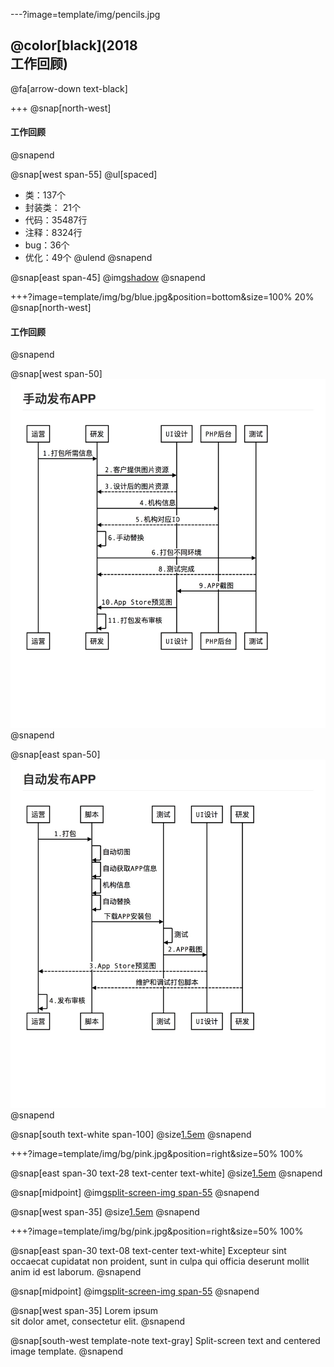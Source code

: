 ---?image=template/img/pencils.jpg

## @color[black](2018<br> 工作回顾)

@fa[arrow-down text-black]

+++
@snap[north-west]
#### 工作回顾
@snapend

@snap[west span-55]
@ul[spaced]
* 类：137个
* 封装类： 21个
* 代码：35487行
* 注释：8324行
* bug：36个
* 优化：49个
@ulend
@snapend

@snap[east span-45]
@img[shadow](assets/img/conference.png)
@snapend

+++?image=template/img/bg/blue.jpg&position=bottom&size=100% 20%
@snap[north-west]
#### 工作回顾
@snapend

@snap[west span-50]
![-w725](media/15472006506731.jpg)
@snapend

@snap[east span-50]
![-w725](media/15472007260695.jpg)
@snapend

@snap[south text-white  span-100]
@size[1.5em](节省了90%时间)
@snapend

+++?image=template/img/bg/pink.jpg&position=right&size=50% 100%

@snap[east span-30 text-28 text-center text-white]
@size[1.5em](10套模板)
@snapend

@snap[midpoint]
@img[split-screen-img span-55](template/img/developer.jpg)
@snapend

@snap[west span-35]
@size[1.5em](14个APP)
@snapend

+++?image=template/img/bg/pink.jpg&position=right&size=50% 100%

@snap[east span-30 text-08 text-center text-white]
Excepteur sint occaecat cupidatat non proident, sunt in culpa qui officia deserunt mollit anim id est laborum.
@snapend

@snap[midpoint]
@img[split-screen-img span-55](template/img/developer.jpg)
@snapend

@snap[west span-35]
Lorem ipsum<br>sit dolor amet, consectetur elit.
@snapend

@snap[south-west template-note text-gray]
Split-screen text and centered image template.
@snapend
